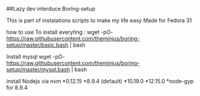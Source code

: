 ##Lazy dev interduce Boring-setup 

This is part of instalations scripts to make my life easy
Made for Fedora 31


how to use 
To install everyting :
wget -pO- https://raw.githubusercontent.com/theminjus/boring-setup/master/basic.bash | bash

Install mysql 
wget -pO- https://raw.githubusercontent.com/theminjus/boring-setup/master/mysql.bash | bash



install Nodejs via nvm 
*0.12.15
*8.9.4 (default)
*10.19.0
*12.15.0
*node-gyp for 8.9.4




